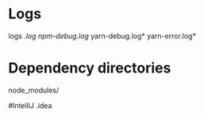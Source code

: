 # Logs

logs
_.log
npm-debug.log_
yarn-debug.log*
yarn-error.log*

# Dependency directories

node_modules/

#IntelliJ
.idea
